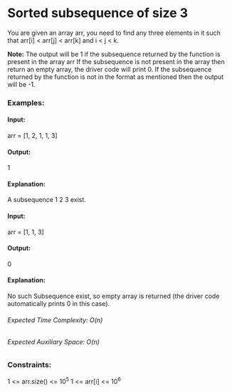 # Sorted subsequence of size 3
You are given an array arr, you need to find any three elements in it such that arr[i] < arr[j] < arr[k] and i < j < k.

**Note:**
The output will be 1 if the subsequence returned by the function is present in the array arr
If the subsequence is not present in the array then return an empty array, the driver code will print 0.
If the subsequence returned by the function is not in the format as mentioned then the output will be -1.

### Examples:
#### Input: 
arr = [1, 2, 1, 1, 3]
#### Output:
1
#### Explanation:
A subsequence 1 2 3 exist.

#### Input:
arr = [1, 1, 3]
#### Output:
0
#### Explanation:
No such Subsequence exist, so empty array is returned (the driver code automatically prints 0 in this case).

###### Expected Time Complexity: O(n)
###### Expected Auxiliary Space: O(n)

### Constraints:
1 <= arr.size() <= $`10^5`$
1 <= arr[i] <= $`10^6`$

